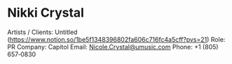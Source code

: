 # Nikki Crystal

Artists / Clients: Untitled (https://www.notion.so/1be5f1348396802fa606c716fc4a5cff?pvs=21)
Role: PR
Company: Capitol
Email: Nicole.Crystal@umusic.com
Phone: +1 (805) 657‑0830